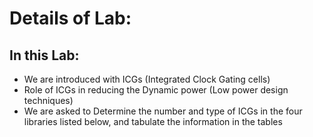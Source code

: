 # Details of Lab:

## In this Lab:

- We are introduced with ICGs (Integrated Clock Gating cells)
- Role of ICGs in reducing the Dynamic power (Low power design techniques)
- We are asked to Determine the number and type of ICGs in the four libraries listed below, and tabulate the
information in the tables
